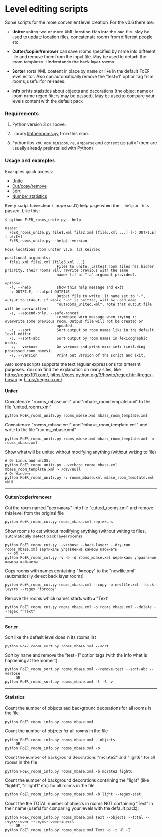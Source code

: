 # Level editing scripts
Some scripts for the more convenient level creation. For the v0.6 there are:

- **Uniter** unites two or more XML location files into the one file. May be used to update location files, concatenate rooms from different people etc.

- **Cutter/copier/remover** can save rooms specified by name info different file and remove them from the input file. May be used to detach the room templates. Understands the back layer rooms.

- **Sorter** sorts XML content in place by name or like in the default FoER level editor. Also can automatically remove the "test=1" option tag from rooms, useful for releases.

- **Info** prints statistics about objects and decorations (the object name or room name regex filters may be passed). May be used to compare your levels content with the default pack


### Requirements

1. [Python version 3](https://www.python.org/downloads/) or above.

2. Library [libfoerrooms.py](libfoerrooms.py) from this repo.

3. Python libs `xml.dom.minidom`, `re`, `argparse` and `contextlib` (all of them are usually already preinstalled with Python)


### Usage and examples

Examples quick access:
* [Unite](README.md#uniter)
* [Cut/copy/remove](README.md#cuttercopierremover)
* [Sort](README.md#sorter)
* [Number statistics](README.md#statistics)



Every script have clear (I hope so :D) help page when the `--help` or `-h` is passed. Like this:
```
$ python FoER_rooms_unite.py --help

usage: 
  FoER_rooms_unite.py file1.xml file2.xml [file3.xml ...] [-o OUTFILE] [-afsSv]
  FoER_rooms_unite.py --help|--version

FoER locations room uniter v0.6. (c) Keirlex

positional arguments:
  file1.xml file2.xml [file3.xml ...]
                        Files to unite. Lastest room files has higher priority, their rooms will rewrite previous with the same
                        names (if no "-a" argument provided).

options:
  -h, --help            show this help message and exit
  -o OUTFILE, --output OUTFILE
                        Output file to write. If name set to "-", output to stdout. If whole "-o" is omitted, will be used name
                        "outrooms_united.xml". Note that output file will be overwritten!
  -a, --append-only, --safe-concat
                        Terminate with message when trying to overwrite some previous room. Output file will not be created or
                        updated.
  -s, --sort            Sort output by room names like in the default level editor.
  -S, --sort-abc        Sort output by room names in lexicographic order.
  -v, --verbose         Be verbose and print more info (including processed room names).
  -V, --version         Print out version of the script and exit.
```

Also some scripts supports the text regular expressions for different purposes. You can find the explanation on many sites, like https://regex101.com/, https://docs.python.org/3/howto/regex.html#regex-howto or https://regexr.com/


#### Uniter

Concatenate "rooms_mbase.xml" and "mbase_room.template.xml" to the file "united_rooms.xml"
```
python FoER_rooms_unite.py rooms_mbase.xml mbase_room_template.xml
```

Concatenate "rooms_mbase.xml" and "mbase_room_template.xml" and write to the file "rooms_mbase.xml"
```
python FoER_rooms_unite.py rooms_mbase.xml mbase_room_template.xml -o rooms_mbase.xml
```

Show what will be united without modifying anything (without writing to file)
```
# On Linux and macOS:
python FoER_rooms_unite.py --verbose rooms_mbase.xml mbase_room_template.xml > /dev/null
# On Windows:
python FoER_rooms_unite.py -v rooms_mbase.xml mbase_room_template.xml >NUL
```

---

#### Cutter/copier/remover

Cut the room named "вертикаль" into file "cutted_rooms.xml" and remove this level from the original file
```
python FoER_rooms_cut.py rooms_mbase.xml вертикаль
```

Show rooms to cut without modifying anything (without writing to files, automatically detect back layer rooms)
```
python FoER_rooms_cut.py --verbose --back-layers --dry-run rooms_mbase.xml вертикаль управление камеры кабинеты
 -- OR --
python FoER_rooms_cut.py -v -b -d rooms_mbase.xml вертикаль управление камеры кабинеты
```

Copy rooms with names containing "forcopy" to the "newfile.xml" (automatically detect back layer rooms)
```
python FoER_rooms_cut.py rooms_mbase.xml --copy -o newfile.xml --back-layers --regex "forcopy"
```

Remove the rooms which names starts with a "Text"
```
python FoER_rooms_cut.py rooms_mbase.xml -o rooms_mbase.xml --delete --regex "^Text"
```

---

#### Sorter

Sort like the default level does in its rooms list
```
python FoER_rooms_sort.py rooms_mbase.xml --sort
```

Sort by name and remove the "test=1" option tags (with the info what is happening at the moment)
```
python FoER_rooms_sort.py rooms_mbase.xml --remove-test --sort-abc --verbose
  -- OR --
python FoER_rooms_sort.py rooms_mbase.xml -t -S -v
```

---

#### Statistics

Count the number of objects and background decorations for all rooms in the file
```
python FoER_rooms_info.py rooms_mbase.xml
```

Count the number of objects for all rooms in the file
```
python FoER_rooms_info.py rooms_mbase.xml --objects
  -- OR ---
python FoER_rooms_info.py rooms_mbase.xml -o
```

Count the number of background decorations "mcrate2" and "light6" for all rooms in the file
```
python FoER_rooms_info.py rooms_mbase.xml -b mcrate2 light6
```

Count the number of background decorations containing the "light" (like "light6", "stlight1" etc) for all rooms in the file
```
python FoER_rooms_info.py rooms_mbase.xml -b light --regex-stat
```

Count the the TOTAL number of objects in rooms NOT containing "Text" in their name (useful for comparing your levels with the default pack):
```
python FoER_rooms_info.py rooms_mbase.xml Text --objects --total --regex-rooms --regex-rooms-invert
  -- OR --
python FoER_rooms_info.py rooms_mbase.xml Text -o -t -R -I
```
